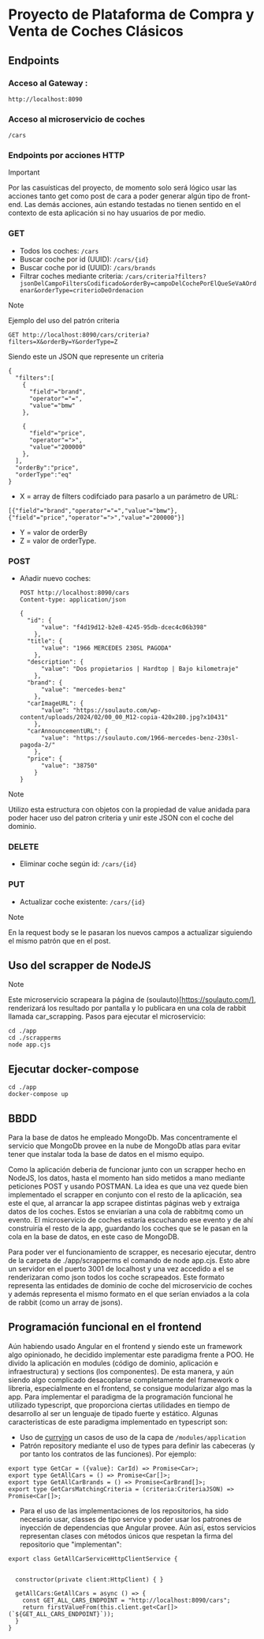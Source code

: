 # Proyecto de Plataforma de Compra y Venta de Coches Clásicos

## Endpoints

### Acceso al Gateway :

```
http://localhost:8090
```

### Acceso al microservicio de coches

```
/cars
```

### Endpoints por acciones HTTP

> [!IMPORTANT]
> Por las casuísticas del proyecto, de momento solo será lógico usar las acciones tanto get como post de cara a poder generar algún tipo de front-end. Las demás acciones, aún estando testadas no tienen sentido en el contexto de esta aplicación si no hay usuarios de por medio.

### GET

- Todos los coches: <code>/cars</code>
- Buscar coche por id (UUID): <code>/cars/{id}</code>
- Buscar coche por id (UUID): <code>/cars/brands</code>
- Filtrar coches mediante criteria: <code>/cars/criteria?filters?jsonDelCampoFiltersCodificado&orderBy=campoDelCochePorElQueSeVaAOrdenar&orderType=criterioDeOrdenacion</code>

> [!NOTE]
> Ejemplo del uso del patrón criteria

```
GET http://localhost:8090/cars/criteria?filters=X&orderBy=Y&orderType=Z
```

Siendo este un JSON que represente un criteria

```
{
  "filters":[
    {
      "field"="brand",
      "operator"="=",
      "value"="bmw"
    },

    {
      "field"="price",
      "operator"=">",
      "value"="200000"
    },
  ],
  "orderBy":"price",
  "orderType":"eq"
}
```

- X = array de filters codifciado para pasarlo a un parámetro de URL:

```
[{"field"="brand","operator"="=","value"="bmw"},{"field"="price","operator"=">","value"="200000"}]
```

- Y =  valor de orderBy 
- Z =  valor de orderType.

### POST

- Añadir nuevo coches:

  ```
  POST http://localhost:8090/cars
  Content-type: application/json

  {
    "id": {
        "value": "f4d19d12-b2e8-4245-95db-dcec4c06b398"
      },
    "title": {
        "value": "1966 MERCEDES 230SL PAGODA"
      },
    "description": {
        "value": "Dos propietarios | Hardtop | Bajo kilometraje"
      },
    "brand": {
        "value": "mercedes-benz"
      },
    "carImageURL": {
        "value": "https://soulauto.com/wp-content/uploads/2024/02/00_00_M12-copia-420x280.jpg?x10431"
      },
    "carAnnouncementURL": {
        "value": "https://soulauto.com/1966-mercedes-benz-230sl-pagoda-2/"
      },
    "price": {
        "value": "38750"
      }
  }
  ```

> [!NOTE]
> Utilizo esta estructura con objetos con la propiedad de value anidada para poder hacer uso del patron criteria y unir este JSON con el coche del dominio.

### DELETE

- Eliminar coche según id: <code>/cars/{id}</code>

### PUT

- Actualizar coche existente: <code>/cars/{id}</code>

> [!NOTE]
> En la request body se le pasaran los nuevos campos a actualizar siguiendo el mismo patrón que en el post.

## Uso del scrapper de NodeJS

> [!NOTE]
> Este microservicio scrapeara la página de (soulauto)[https://soulauto.com/], renderizará los resultado por pantalla y lo publicara en una cola de rabbit llamada car_scrapping.
> Pasos para ejecutar el microservicio:

```
cd ./app
cd ./scrapperms
node app.cjs
```

## Ejecutar docker-compose

```
cd ./app
docker-compose up
```

## BBDD

Para la base de datos he empleado MongoDb. Mas concentramente el servicio que MongoDb provee en la nube de MongoDb atlas para evitar tener que instalar toda la base de datos en el mismo equipo.

Como la aplicación deberia de funcionar junto con un scrapper hecho en NodeJS, los datos, hasta el momento han sido metidos a mano mediante peticiones POST y usando POSTMAN. La idea es que una vez quede bien implementado el scrapper en conjunto con el resto de la aplicación, sea este el que, al arrancar la app scrapee distintas páginas web y extraiga datos de los coches. Estos se enviarían a una cola de rabbitmq como un evento. El microservicio de coches estaría escuchando ese evento y de ahí construiría el resto de la app, guardando los coches que se le pasan en la cola en la base de datos, en este caso de MongoDB.

Para poder ver el funcionamiento de scrapper, es necesario ejecutar, dentro de la carpeta de ./app/scrapperms el comando de node app.cjs. Esto abre un servidor en el puerto 3001 de localhost y una vez accedido a el se renderizaran como json todos los coche scrapeados. Este formato representa las entidades de dominio de coche del microservicio de coches y además representa el mismo formato en el que serían enviados a la cola de rabbit (como un array de jsons).

## Programación funcional en el frontend

Aún habiendo usado Angular en el frontend y siendo este un framework algo opinionado, he decidido implementar este paradigma frente a POO. He divido la aplicación en modules (código de dominio, aplicación e infraestructura) y sections (los componentes). De esta manera, y aún siendo algo complicado desacoplarse completamente del framework o libreria, especialmente en el frontend, se consigue modularizar algo mas la app. Para implementar el paradigma de la programación funcional he utilizado typescript, que proporciona ciertas utilidades en tiempo de desarrollo al ser un lenguaje de tipado fuerte y estático. Algunas caracteristicas de este paradigma implementado en typescript son:
- Uso de [currying](https://javascript.info/currying-partials) un casos de uso de la capa de <code>/modules/application</code>
- Patrón repository mediante el uso de types para definir las cabeceras (y por tanto los contratos de las funciones). Por ejemplo:
```
export type GetCar = ({value}: CarId) => Promise<Car>; 
export type GetAllCars = () => Promise<Car[]>;
export type GetAllCarBrands = () => Promise<CarBrand[]>;
export type GetCarsMatchingCriteria = (criteria:CriteriaJSON) => Promise<Car[]>; 
```
- Para el uso de las implementaciones de los repositorios, ha sido necesario usar, classes de tipo service y poder usar los patrones de inyección de dependencias que Angular provee. Aún así, estos servicios representan clases con métodos únicos que respetan la firma del repositorio que "implementan":
```
export class GetAllCarServiceHttpClientService {

  
  constructor(private client:HttpClient) { }

  getAllCars:GetAllCars = async () => {
    const GET_ALL_CARS_ENDPOINT = "http://localhost:8090/cars";
    return firstValueFrom(this.client.get<Car[]>(`${GET_ALL_CARS_ENDPOINT}`));
  }
}
```
